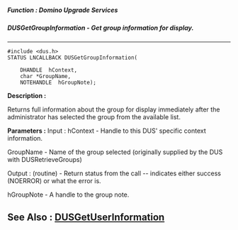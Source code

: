##### Function : Domino Upgrade Services
##### DUSGetGroupInformation - Get group information for display.
---
```
#include <dus.h>
STATUS LNCALLBACK DUSGetGroupInformation(

	DHANDLE  hContext,
	char *GroupName,
	NOTEHANDLE  hGroupNote);
```
**Description :**

Returns full information about the group for display immediately after the 
administrator has selected the group from the available list.

**Parameters :**
Input :
hContext  -  Handle to this DUS' specific context information.

GroupName  -  Name of the group selected (originally supplied by the DUS with DUSRetrieveGroups)

Output :
(routine)  -  Return status from the call -- indicates either success (NOERROR) or what the error is.


hGroupNote  -  A handle to the group note.


**See Also :**
[DUSGetUserInformation](/domino-c-api-docs/reference/Func/DUSGetUserInformation)
---
